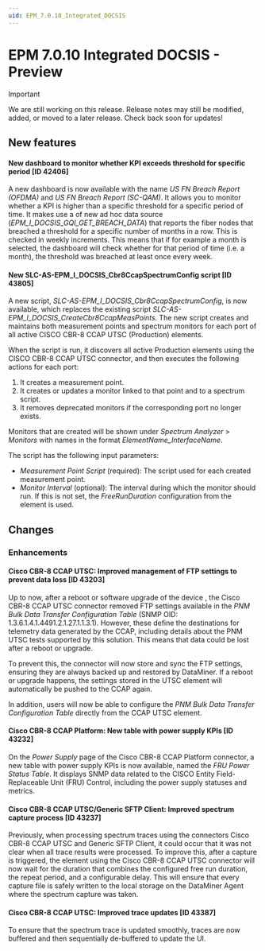 ```yaml
---
uid: EPM_7.0.10_Integrated_DOCSIS
---
```


# EPM 7.0.10 Integrated DOCSIS - Preview

> [!IMPORTANT]
> We are still working on this release. Release notes may still be modified, added, or moved to a later release. Check back soon for updates!

## New features

#### New dashboard to monitor whether KPI exceeds threshold for specific period [ID 42406]

A new dashboard is now available with the name *US FN Breach Report (OFDMA)* and *US FN Breach Report (SC-QAM)*. It allows you to monitor whether a KPI is higher than a specific threshold for a specific period of time. It makes use a of new ad hoc data source (*EPM_I_DOCSIS_GQI_GET_BREACH_DATA*) that reports the fiber nodes that breached a threshold for a specific number of months in a row. This is checked in weekly increments. This means that if for example a month is selected, the dashboard will check whether for that period of time (i.e. a month), the threshold was breached at least once every week.

#### New SLC-AS-EPM_I_DOCSIS_Cbr8CcapSpectrumConfig script [ID 43805]

A new script, *SLC-AS-EPM_I_DOCSIS_Cbr8CcapSpectrumConfig*, is now available, which replaces the existing script *SLC-AS-EPM_I_DOCSIS_CreateCbr8CcapMeasPoints*. The new script creates and maintains both measurement points and spectrum monitors for each port of all active CISCO CBR-8 CCAP UTSC (Production) elements.

When the script is run, it discovers all active Production elements using the CISCO CBR-8 CCAP UTSC connector, and then executes the following actions for each port:

1. It creates a measurement point.
1. It creates or updates a monitor linked to that point and to a spectrum script.
1. It removes deprecated monitors if the corresponding port no longer exists.

Monitors that are created will be shown under *Spectrum Analyzer* > *Monitors* with names in the format *ElementName_InterfaceName*.

The script has the following input parameters:

- *Measurement Point Script* (required): The script used for each created measurement point.
- *Monitor Interval* (optional): The interval during which the monitor should run. If this is not set, the *FreeRunDuration* configuration from the element is used.

## Changes

### Enhancements

#### Cisco CBR-8 CCAP UTSC: Improved management of FTP settings to prevent data loss [ID 43203]

Up to now, after a reboot or software upgrade of the device , the Cisco CBR-8 CCAP UTSC connector removed FTP settings available in the *PNM Bulk Data Transfer Configuration Table* (SNMP OID: 1.3.6.1.4.1.4491.2.1.27.1.1.3.1). However, these define the destinations for telemetry data generated by the CCAP, including details about the PNM UTSC tests supported by this solution. This means that data could be lost after a reboot or upgrade.

To prevent this, the connector will now store and sync the FTP settings, ensuring they are always backed up and restored by DataMiner. If a reboot or upgrade happens, the settings stored in the UTSC element will automatically be pushed to the CCAP again.

In addition, users will now be able to configure the *PNM Bulk Data Transfer Configuration Table* directly from the CCAP UTSC element.

#### Cisco CBR-8 CCAP Platform: New table with power supply KPIs [ID 43232]

On the *Power Supply* page of the Cisco CBR-8 CCAP Platform connector, a new table with power supply KPIs is now available, named the *FRU Power Status Table*. It displays SNMP data related to the CISCO Entity Field-Replaceable Unit (FRU) Control, including the power supply statuses and metrics.

#### Cisco CBR-8 CCAP UTSC/Generic SFTP Client: Improved spectrum capture process [ID 43237]

Previously, when processing spectrum traces using the connectors Cisco CBR-8 CCAP UTSC and Generic SFTP Client, it could occur that it was not clear when all trace results were processed. To improve this, after a capture is triggered, the element using the Cisco CBR-8 CCAP UTSC connector will now wait for the duration that combines the configured free run duration, the repeat period, and a configurable delay. This will ensure that every capture file is safely written to the local storage on the DataMiner Agent where the spectrum capture was taken.

#### Cisco CBR-8 CCAP UTSC: Improved trace updates [ID 43387]

To ensure that the spectrum trace is updated smoothly, traces are now buffered and then sequentially de-buffered to update the UI.
